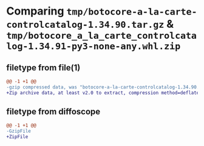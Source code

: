 # Comparing `tmp/botocore-a-la-carte-controlcatalog-1.34.90.tar.gz` & `tmp/botocore_a_la_carte_controlcatalog-1.34.91-py3-none-any.whl.zip`

## filetype from file(1)

```diff
@@ -1 +1 @@
-gzip compressed data, was "botocore-a-la-carte-controlcatalog-1.34.90.tar", last modified: Wed Apr 24 01:02:03 2024, max compression
+Zip archive data, at least v2.0 to extract, compression method=deflate
```

## filetype from diffoscope

```diff
@@ -1 +1 @@
-GzipFile
+ZipFile
```

